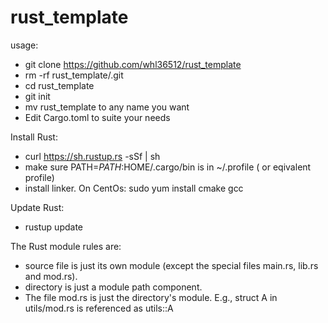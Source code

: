 # rust_template

usage:
- git clone https://github.com/whl36512/rust_template
- rm -rf rust_template/.git
- cd rust_template
- git init
- mv rust_template to any name you want
- Edit Cargo.toml to suite your needs

Install Rust:
- curl https://sh.rustup.rs -sSf | sh
- make sure PATH=$PATH:$HOME/.cargo/bin is in ~/.profile ( or eqivalent profile)
- install linker. On CentOs: sudo yum install cmake gcc

Update Rust:
- rustup update

The Rust module rules are:
- source file is just its own module (except the special files main.rs, lib.rs and mod.rs).
- directory is just a module path component.
- The file mod.rs is just the directory's module.  E.g., struct A in utils/mod.rs is referenced as utils::A

